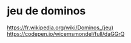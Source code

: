 # jeu de dominos
https://fr.wikipedia.org/wiki/Dominos_(jeu)
https://codepen.io/wicemsmondel/full/daGGrQ

